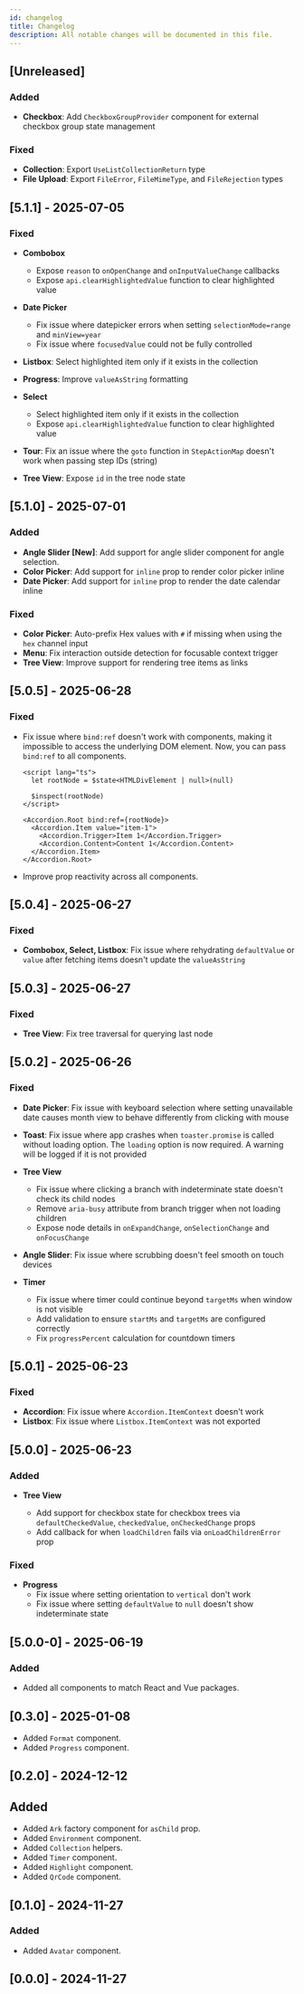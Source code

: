 ```yaml
---
id: changelog
title: Changelog
description: All notable changes will be documented in this file.
---
```


## [Unreleased]

### Added

- **Checkbox**: Add `CheckboxGroupProvider` component for external checkbox group state management

### Fixed

- **Collection**: Export `UseListCollectionReturn` type
- **File Upload**: Export `FileError`, `FileMimeType`, and `FileRejection` types

## [5.1.1] - 2025-07-05

### Fixed

- **Combobox**

  - Expose `reason` to `onOpenChange` and `onInputValueChange` callbacks
  - Expose `api.clearHighlightedValue` function to clear highlighted value

- **Date Picker**

  - Fix issue where datepicker errors when setting `selectionMode=range` and `minView=year`
  - Fix issue where `focusedValue` could not be fully controlled

- **Listbox**: Select highlighted item only if it exists in the collection

- **Progress**: Improve `valueAsString` formatting

- **Select**

  - Select highlighted item only if it exists in the collection
  - Expose `api.clearHighlightedValue` function to clear highlighted value

- **Tour**: Fix an issue where the `goto` function in `StepActionMap` doesn't work when passing step IDs (string)

- **Tree View**: Expose `id` in the tree node state

## [5.1.0] - 2025-07-01

### Added

- **Angle Slider [New]**: Add support for angle slider component for angle selection.
- **Color Picker**: Add support for `inline` prop to render color picker inline
- **Date Picker**: Add support for `inline` prop to render the date calendar inline

### Fixed

- **Color Picker**: Auto-prefix Hex values with `#` if missing when using the `hex` channel input
- **Menu**: Fix interaction outside detection for focusable context trigger
- **Tree View**: Improve support for rendering tree items as links

## [5.0.5] - 2025-06-28

### Fixed

- Fix issue where `bind:ref` doesn't work with components, making it impossible to access the underlying DOM element.
  Now, you can pass `bind:ref` to all components.

  ```svelte
  <script lang="ts">
    let rootNode = $state<HTMLDivElement | null>(null)

    $inspect(rootNode)
  </script>

  <Accordion.Root bind:ref={rootNode}>
    <Accordion.Item value="item-1">
      <Accordion.Trigger>Item 1</Accordion.Trigger>
      <Accordion.Content>Content 1</Accordion.Content>
    </Accordion.Item>
  </Accordion.Root>
  ```

- Improve prop reactivity across all components.

## [5.0.4] - 2025-06-27

### Fixed

- **Combobox, Select, Listbox**: Fix issue where rehydrating `defaultValue` or `value` after fetching items doesn't
  update the `valueAsString`

## [5.0.3] - 2025-06-27

### Fixed

- **Tree View**: Fix tree traversal for querying last node

## [5.0.2] - 2025-06-26

### Fixed

- **Date Picker**: Fix issue with keyboard selection where setting unavailable date causes month view to behave
  differently from clicking with mouse

- **Toast**: Fix issue where app crashes when `toaster.promise` is called without loading option. The `loading` option
  is now required. A warning will be logged if it is not provided

- **Tree View**

  - Fix issue where clicking a branch with indeterminate state doesn't check its child nodes
  - Remove `aria-busy` attribute from branch trigger when not loading children
  - Expose node details in `onExpandChange`, `onSelectionChange` and `onFocusChange`

- **Angle Slider**: Fix issue where scrubbing doesn't feel smooth on touch devices

- **Timer**

  - Fix issue where timer could continue beyond `targetMs` when window is not visible
  - Add validation to ensure `startMs` and `targetMs` are configured correctly
  - Fix `progressPercent` calculation for countdown timers

## [5.0.1] - 2025-06-23

### Fixed

- **Accordion**: Fix issue where `Accordion.ItemContext` doesn't work
- **Listbox**: Fix issue where `Listbox.ItemContext` was not exported

## [5.0.0] - 2025-06-23

### Added

- **Tree View**

  - Add support for checkbox state for checkbox trees via `defaultCheckedValue`, `checkedValue`, `onCheckedChange` props
  - Add callback for when `loadChildren` fails via `onLoadChildrenError` prop

### Fixed

- **Progress**
  - Fix issue where setting orientation to `vertical` don't work
  - Fix issue where setting `defaultValue` to `null` doesn't show indeterminate state

## [5.0.0-0] - 2025-06-19

### Added

- Added all components to match React and Vue packages.

## [0.3.0] - 2025-01-08

- Added `Format` component.
- Added `Progress` component.

## [0.2.0] - 2024-12-12

## Added

- Added `Ark` factory component for `asChild` prop.
- Added `Environment` component.
- Added `Collection` helpers.
- Added `Timer` component.
- Added `Highlight` component.
- Added `QrCode` component.

## [0.1.0] - 2024-11-27

### Added

- Added `Avatar` component.

## [0.0.0] - 2024-11-27

